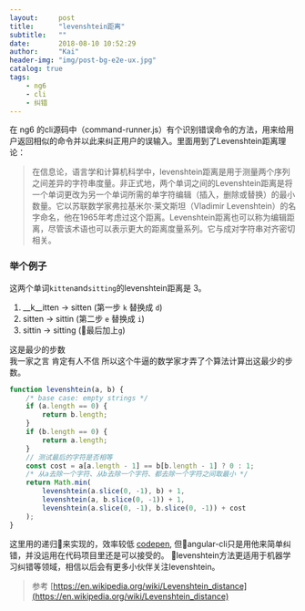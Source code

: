 ```yaml
---
layout:     post
title:      "levenshtein距离"
subtitle:   ""
date:       2018-08-10 10:52:29
author:     "Kai"
header-img: "img/post-bg-e2e-ux.jpg"
catalog: true
tags:
    - ng6
    - cli
    - 纠错
---
```




在 ng6 的cli源码中（command-runner.js）有个识别错误命令的方法，用来给用户返回相似的命令并以此来纠正用户的误输入。里面用到了Levenshtein距离理论：
> 在信息论，语言学和计算机科学中，levenshtein距离是用于测量两个序列之间差异的字符串度量。非正式地，两个单词之间的Levenshtein距离是将一个单词更改为另一个单词所需的单字符编辑（插入，删除或替换）的最小数量。它以苏联数学家弗拉基米尔·莱文斯坦（Vladimir Levenshtein）的名字命名，他在1965年考虑过这个距离。Levenshtein距离也可以称为编辑距离，尽管该术语也可以表示更大的距离度量系列。它与成对字符串对齐密切相关。

### 举个例子

这两个单词`kitten`and`sitting`的levenshtein距离是 3。
1. __k__itten → sitten (第一步 `k` 替换成 `d`)
2. sitten → sittin (第二步 `e` 替换成 `i`)
3. sittin → sitting (最后加上`g`)

这是最少的步数<br>
我一家之言 肯定有人不信 所以这个牛逼的数学家才弄了个算法计算出这最少的步数。

```js
function levenshtein(a, b) {
    /* base case: empty strings */
    if (a.length == 0) {
        return b.length;
    }
    if (b.length == 0) {
        return a.length;
    }
    // 测试最后的字符是否相等
    const cost = a[a.length - 1] == b[b.length - 1] ? 0 : 1;
    /* 从a去除一个字符、从b去除一个字符、都去除一个字符之间取最小 */
    return Math.min(
        levenshtein(a.slice(0, -1), b) + 1, 
        levenshtein(a, b.slice(0, -1)) + 1, 
        levenshtein(a.slice(0, -1), b.slice(0, -1)) + cost
    );
}
```
这里用的递归来实现的，效率较低
[codepen](https://codepen.io/kavil/pen/ZjVvob?editors=1111),
但angular-cli只是用他来简单纠错，并没运用在代码项目里还是可以接受的。
levenshtein方法更适用于机器学习纠错等领域，相信以后会有更多小伙伴关注levenshtein。

> 参考 [https://en.wikipedia.org/wiki/Levenshtein_distance](https://en.wikipedia.org/wiki/Levenshtein_distance)